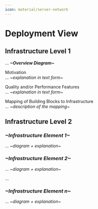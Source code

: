 ```yaml
---
icon: material/server-network
---
```


# Deployment View

<!-- See: https://docs.arc42.org/section-7/ -->

## Infrastructure Level 1

... ***~Overview Diagram~***

Motivation  
... *~explanation in text form~*

Quality and/or Performance Features  
... *~explanation in text form~*

Mapping of Building Blocks to Infrastructure  
... *~description of the mapping~*

## Infrastructure Level 2

### *~Infrastructure Element 1~*

... *~diagram + explanation~*

### *~Infrastructure Element 2~*

... *~diagram + explanation~*

…

### *~Infrastructure Element n~*

... *~diagram + explanation~*
